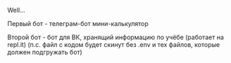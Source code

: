 Well...

Первый бот - телеграм-бот мини-калькулятор

Второй бот - бот для ВК, хранящий информацию по учёбе (работает на repl.it) (п.с. файл с кодом будет скинут без .env и тех файлов, которые должен подгружать бот)
